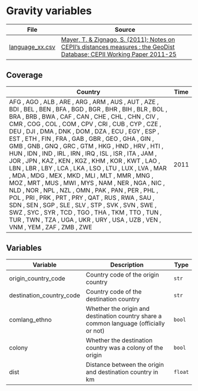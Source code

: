 # Gravity variables

File |Source
---|---
[language_xx.csv](https://github.com/cverluise/patentcity/tree/master/assets)| [Mayer, T. & Zignago, S. (2011); Notes on CEPII’s distances measures : the GeoDist Database; CEPII Working Paper 2011-25](http://www.cepii.fr/CEPII/fr/bdd_modele/presentation.asp?id=6)

## Coverage

Country | Time
---|---
AFG	,	AGO	,	ALB	,	ARE	,	ARG	,	ARM	, AUS	,	AUT	,	AZE	,	BDI	,	BEL	,	BEN	, BFA	,	BGD	,	BGR	,	BHR	,	BIH	,	BLR	, BOL	,	BRA	,	BRB	,	BWA	,	CAF	,	CAN	, CHE	,	CHL	,	CHN	,	CIV	,	CMR	,	COG	, COL	,	COM	,	CPV	,	CRI	,	CUB	,	CYP	, CZE	,	DEU	,	DJI	,	DMA	,	DNK	,	DOM	, DZA	,	ECU	,	EGY	,	ESP	,	EST	,	ETH	, FIN	,	FRA	,	GAB	,	GBR	,	GEO	,	GHA	, GIN	,	GMB	,	GNB	,	GNQ	,	GRC	,	GTM	, HKG	,	HND	,	HRV	,	HTI	,	HUN	,	IDN	, IND	,	IRL	,	IRN	,	IRQ	,	ISL	,	ISR	, ITA	,	JAM	,	JOR	,	JPN	,	KAZ	,	KEN	, KGZ	,	KHM	,	KOR	,	KWT	,	LAO	,	LBN	, LBR	,	LBY	,	LCA	,	LKA	,	LSO	,	LTU	, LUX	,	LVA	,	MAR	,	MDA	,	MDG	,	MEX	, MKD	,	MLI	,	MLT	,	MMR	,	MNG	,	MOZ	, MRT	,	MUS	,	MWI	,	MYS	,	NAM	,	NER	, NGA	,	NIC	,	NLD	,	NOR	,	NPL	,	NZL	, OMN	,	PAK	,	PAN	,	PER	,	PHL	,	POL	, PRI	,	PRK	,	PRT	,	PRY	,	QAT	,	RUS	, RWA	,	SAU	,	SDN	,	SEN	,	SGP	,	SLE	, SLV	,	STP	,	SVK	,	SVN	,	SWE	,	SWZ	, SYC	,	SYR	,	TCD	,	TGO	,	THA	,	TKM	, TTO	,	TUN	,	TUR	,	TWN	,	TZA	,	UGA	, UKR	,	URY	,	USA	,	UZB	,	VEN	,	VNM	, YEM	,	ZAF	,	ZMB	,	ZWE				 | 2011

## Variables

Variable|Description    | Type
---|---|---
origin_country_code     | Country code of the origin country| `str`
destination_country_code| Country code of the destination country | `str`
comlang_ethno         | Whether the origin and destination country share a common language (officially or not) | `bool`
colony | Whether the destination country was a colony of the origin | `bool`
dist | Distance between the origin and destination country in km | `float`

